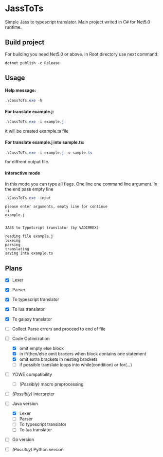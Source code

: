 # JassToTs
Simple Jass to typescript translator. Main project writed in C# for Net5.0 runtime.

## Build project
For building you need Net5.0 or above. In Root directory use next command:
```shell
dotnet publish -c Release
```

## Usage
#### Help message:
```powershell
.\JassToTs.exe -h
```
#### For translate example.j:
```powershell
.\JassToTs.exe -i example.j
```
it will be created example.ts file
#### For translate example.j into sample.ts:
```powershell
.\JassToTs.exe -i example.j -o sample.ts
```
for diffrent output file.
#### interactive mode
In this mode you can type all flags. One line one command line argument. In the end pass empty line
```powershell
.\JassToTs.exe -input
```
```
please enter arguments, empty line for continue
-i
example.j


JASS to TypeScript translator (by VADIMREX)

reading file example.j
lexeing
parsing
translating
saving into example.ts
```

## Plans
 - [x] Lexer
 - [x] Parser
 - [x] To typescript translator
 - [x] To lua translator
 - [x] To galaxy translator
 - [ ] Collect Parse errors and proceed to end of file
 - [ ] Code Optimization
   - [x] omit empty else block
   - [x] in if/then/else omit bracers when block contains one statement
   - [x] omit extra brackets in nesting brackets
   - [ ] if possible translate loops into while(condition) or for(...)
 - [ ] YDWE compatibility
   - [ ] *(Possibly)* macro preprocessing
 - [ ] *(Possibly)* interpreter
 - [ ] Java version
   - [x] Lexer
   - [ ] Parser
   - [ ] To typescript translator
   - [ ] To lua translator
 - [ ] Go version
 - [ ] *(Possibly)* Python version

